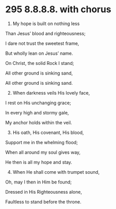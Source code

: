 # 295 8.8.8.8. with chorus

1.  My hope is built on nothing less

Than Jesus’ blood and righteousness;

I dare not trust the sweetest frame,

But wholly lean on Jesus’ name.

On Christ, the solid Rock I stand;

All other ground is sinking sand,

All other ground is sinking sand.

2.  When darkness veils His lovely face,

I rest on His unchanging grace;

In every high and stormy gale,

My anchor holds within the veil.

3.  His oath, His covenant, His blood,

Support me in the whelming flood;

When all around my soul gives way,

He then is all my hope and stay.

4.  When He shall come with trumpet sound,

Oh, may I then in Him be found;

Dressed in His Righteousness alone,

Faultless to stand before the throne.

